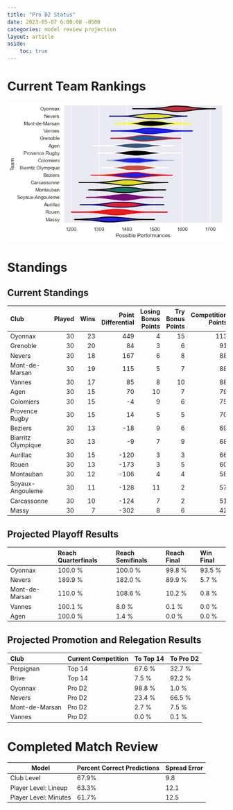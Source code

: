 ```yaml
---  
title: "Pro D2 Status"  
date: 2023-05-07 6:00:00 -0500  
categories: model review projection  
layout: article  
aside:  
    toc: true  
---
```

# Current Team Rankings


![Club Rankings](plots/rankings_Pro-D2-2022.png)
# Standings

## Current Standings


| Club               |   Played |   Wins |   Point Differential |   Losing Bonus Points |   Try Bonus Points |   Competition Points |
|:-------------------|---------:|-------:|---------------------:|----------------------:|-------------------:|---------------------:|
| Oyonnax            |       30 |     23 |                  449 |                     4 |                 15 |                  113 |
| Grenoble           |       30 |     20 |                   84 |                     3 |                  6 |                   91 |
| Nevers             |       30 |     18 |                  167 |                     6 |                  8 |                   88 |
| Mont-de-Marsan     |       30 |     19 |                  115 |                     5 |                  7 |                   88 |
| Vannes             |       30 |     17 |                   85 |                     8 |                 10 |                   88 |
| Agen               |       30 |     15 |                   70 |                    10 |                  7 |                   79 |
| Colomiers          |       30 |     15 |                   -4 |                     9 |                  6 |                   75 |
| Provence Rugby     |       30 |     15 |                   14 |                     5 |                  5 |                   70 |
| Beziers            |       30 |     13 |                  -18 |                     9 |                  6 |                   69 |
| Biarritz Olympique |       30 |     13 |                   -9 |                     7 |                  9 |                   68 |
| Aurillac           |       30 |     15 |                 -120 |                     3 |                  3 |                   66 |
| Rouen              |       30 |     13 |                 -173 |                     3 |                  5 |                   60 |
| Montauban          |       30 |     12 |                 -106 |                     4 |                  4 |                   58 |
| Soyaux-Angouleme   |       30 |     11 |                 -128 |                    11 |                  2 |                   57 |
| Carcassonne        |       30 |     10 |                 -124 |                     7 |                  2 |                   51 |
| Massy              |       30 |      7 |                 -302 |                     8 |                  6 |                   42 |



## Projected Playoff Results


|                | Reach Quarterfinals   | Reach Semifinals   | Reach Final   | Win Final   |
|:---------------|:----------------------|:-------------------|:--------------|:------------|
| Oyonnax        | 100.0 %               | 100.0 %            | 99.8 %        | 93.5 %      |
| Nevers         | 189.9 %               | 182.0 %            | 89.9 %        | 5.7 %       |
| Mont-de-Marsan | 110.0 %               | 108.6 %            | 10.2 %        | 0.8 %       |
| Vannes         | 100.1 %               | 8.0 %              | 0.1 %         | 0.0 %       |
| Agen           | 100.0 %               | 1.4 %              | 0.0 %         | 0.0 %       |



## Projected Promotion and Relegation Results


| Club           | Current Competition   | To Top 14   | To Pro D2   |
|:---------------|:----------------------|:------------|:------------|
| Perpignan      | Top 14                | 67.6 %      | 32.7 %      |
| Brive          | Top 14                | 7.5 %       | 92.2 %      |
| Oyonnax        | Pro D2                | 98.8 %      | 1.0 %       |
| Nevers         | Pro D2                | 23.4 %      | 66.5 %      |
| Mont-de-Marsan | Pro D2                | 2.7 %       | 7.5 %       |
| Vannes         | Pro D2                | 0.0 %       | 0.1 %       |



# Completed Match Review


| Model | Percent Correct Predictions | Spread Error |
| ------ | ------ | ------ |
| Club Level | 67.9% | 9.8 |
| Player Level: Lineup | 63.3% | 12.1 |
| Player Level: Minutes | 61.7% | 12.5 |

